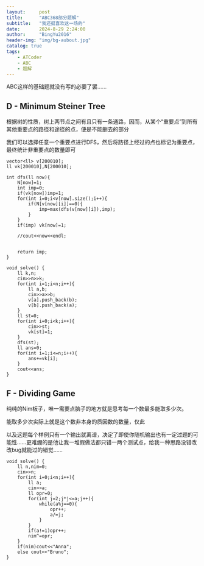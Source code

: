 ```yaml
---
layout:     post
title:      "ABC368部分题解"
subtitle:   "我还挺喜欢这一场的"
date:       2024-8-29 2:24:00
author:     "BingYu2016"
header-img: "img/bg-aubout.jpg"
catalog: true
tags:
    - ATCoder
    - ABC
    - 题解
---
```


ABC这样的基础题就没有写的必要了罢……

## D - Minimum Steiner Tree

根据树的性质，树上两节点之间有且只有一条通路，因而，从某个“重要点”到所有其他重要点的路径和途径的点，便是不能删去的部分

我们可以选择任意一个重要点进行DFS，然后将路径上经过的点也标记为重要点，最终统计非重要点的数量即可

```
vector<ll> v[200010];
ll vk[200010],N[200010];

int dfs(ll now){
    N[now]=1;
    int imp=0;
    if(vk[now])imp=1;
    for(int i=0;i<v[now].size();i++){
        if(N[v[now][i]]==0){
            imp=max(dfs(v[now][i]),imp);
        }
    }
    if(imp) vk[now]=1;

    //cout<<now<<endl;
    

    return imp;
}

void solve() {
    ll k,n;
    cin>>n>>k;
    for(int i=1;i<n;i++){
        ll a,b;
        cin>>a>>b;
        v[a].push_back(b);
        v[b].push_back(a);
    }
    ll st=0;
    for(int i=0;i<k;i++){
        cin>>st;
        vk[st]=1;
    }
    dfs(st);
    ll ans=0;
    for(int i=1;i<=n;i++){
        ans+=vk[i];
    }
    cout<<ans;
}
```



## F - Dividing Game

纯纯的Nim板子，唯一需要点脑子的地方就是思考每一个数最多能取多少次。

能取多少次实际上就是这个数非本身的质因数的数量，仅此

以及这题每个样例只有一个输出就离谱，决定了即使你随机输出也有一定过题的可能性……更难绷的是他让我一堆假做法都只错一两个测试点，给我一种思路没错改改bug就能过的错觉……

```
void solve() {
    ll n,nim=0;
    cin>>n;
    for(int i=0;i<n;i++){
        ll a;
        cin>>a;
        ll opr=0;
        for(int j=2;j*j<=a;j++){
            while(a%j==0){
                opr++;
                a/=j;
            }
        }
        if(a!=1)opr++;
        nim^=opr;
    }
    if(nim)cout<<"Anna";
    else cout<<"Bruno";
}
```




